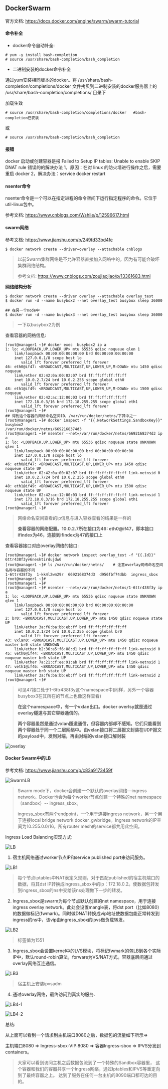 ## DockerSwarm

官方文档:    https://docs.docker.com/engine/swarm/swarm-tutorial



#### 命令补全

- docker命令自动补全:

```
# yum -y install bash-completion
# source /usr/share/bash-completion/bash_completion
```



- 二进制安装的docker命令补全

通过yum安装相同版本的docker。将 /usr/share/bash-completion/completions/docker 文件拷贝到二进制安装的docker服务器上的 /usr/share/bash-completion/completions/ 目录下



加载生效

```shell
# source /usr/share/bash-completion/completions/docker   #bash-completion已安装
```

或

```shell
# source /usr/share/bash-completion/bash_completion
```





#### 报错

docker 启动或创建容器是报 Failed to Setup IP tables: Unable to enable SKIP DNAT rule 错误的的解决办法
1，原因：在对 linux 的防火墙进行操作之后，需要重启 docker
2，解决办法：service docker restart



#### nsenter命令

nsenter命令是一个可以在指定进程的命令空间下运行指定程序的命令。它位于util-linux包中。

参考文档:     https://www.cnblogs.com/Wshile/p/12596617.html



#### swarm网络

参考文档:   https://www.jianshu.com/p/249fd33bd4fe

```
$ docker network create --driver=overlay --attachable cnblogs
```

> 以前Swarm集群网络是不允许容器直接加入网络中的，因为有可能会破坏集群网络结构。
>
> 参考文档:       https://www.cnblogs.com/zoujiaojiao/p/13361683.html



**网络结构分析**

```shell
$ docker network create --driver overlay --attachable overlay_test
$ docker run -d --name busybox2 --net overlay_test busybox sleep 36000

## 在另一个node中
$ docker run -d --name busybox3 --net overlay_test busybox sleep 36000
```

> 一下以busybox2为例



查看容器的网络信息:

```shell
[root@manager1 ~]# docker exec  busybox2 ip a
1: lo: <LOOPBACK,UP,LOWER_UP> mtu 65536 qdisc noqueue qlen 1
    link/loopback 00:00:00:00:00:00 brd 00:00:00:00:00:00
    inet 127.0.0.1/8 scope host lo
       valid_lft forever preferred_lft forever
46: eth0@if47: <BROADCAST,MULTICAST,UP,LOWER_UP,M-DOWN> mtu 1450 qdisc noqueue 
    link/ether 02:42:0a:00:02:07 brd ff:ff:ff:ff:ff:ff
    inet 10.0.2.7/24 brd 10.0.2.255 scope global eth0
       valid_lft forever preferred_lft forever
48: eth1@if49: <BROADCAST,MULTICAST,UP,LOWER_UP,M-DOWN> mtu 1500 qdisc noqueue 
    link/ether 02:42:ac:12:00:03 brd ff:ff:ff:ff:ff:ff
    inet 172.18.0.3/16 brd 172.18.255.255 scope global eth1
       valid_lft forever preferred_lft forever
[root@manager1 ~]# 
## 得到这个容器的网络命名空间ID，/var/run/docker/netns/下其中之一
[root@manager1 ~]# docker inspect -f "{{.NetworkSettings.SandboxKey}}" busybox2
/var/run/docker/netns/6692168374d3
[root@manager1 ~]# nsenter --net=/var/run/docker/netns/6692168374d3 ip a
1: lo: <LOOPBACK,UP,LOWER_UP> mtu 65536 qdisc noqueue state UNKNOWN qlen 1
    link/loopback 00:00:00:00:00:00 brd 00:00:00:00:00:00
    inet 127.0.0.1/8 scope host lo
       valid_lft forever preferred_lft forever
46: eth0@if47: <BROADCAST,MULTICAST,UP,LOWER_UP> mtu 1450 qdisc noqueue state UP 
    link/ether 02:42:0a:00:02:07 brd ff:ff:ff:ff:ff:ff link-netnsid 0
    inet 10.0.2.7/24 brd 10.0.2.255 scope global eth0
       valid_lft forever preferred_lft forever
48: eth1@if49: <BROADCAST,MULTICAST,UP,LOWER_UP> mtu 1500 qdisc noqueue state UP 
    link/ether 02:42:ac:12:00:03 brd ff:ff:ff:ff:ff:ff link-netnsid 1
    inet 172.18.0.3/16 brd 172.18.255.255 scope global eth1
       valid_lft forever preferred_lft forever
[root@manager1 ~]# 
```

> 网络命名空间查看的ip信息与进入容器查看的结果是一样的
>
> **查看容器的网络配置。10.0.2.7所在接口为46: eth0@if47，即本接口ifindex为46，连接到ifindex为47的接口上**



查看容器接口对应overlay网络的接口:

```shell
[root@manager1 ~]# docker network inspect overlay_test -f "{{.Id}}"
6ttr438f3yv6nesktirdujdw6
[root@manager1 ~]# ls /var/run/docker/netns/    # 注意overlay网络命名空间名称与容器的不同
1-6ttr438f3y  1-kk4l2wm29r  6692168374d3  d956fbf74dbb  ingress_sbox
[root@manager1 ~]# 
[root@manager1 ~]# 
[root@manager1 ~]# nsenter --net=/var/run/docker/netns/1-6ttr438f3y ip a
1: lo: <LOOPBACK,UP,LOWER_UP> mtu 65536 qdisc noqueue state UNKNOWN qlen 1
    link/loopback 00:00:00:00:00:00 brd 00:00:00:00:00:00
    inet 127.0.0.1/8 scope host lo
       valid_lft forever preferred_lft forever
2: br0: <BROADCAST,MULTICAST,UP,LOWER_UP> mtu 1450 qdisc noqueue state UP 
    link/ether 3a:f6:ba:bb:eb:ff brd ff:ff:ff:ff:ff:ff
    inet 10.0.2.1/24 brd 10.0.2.255 scope global br0
       valid_lft forever preferred_lft forever
43: vxlan0: <BROADCAST,MULTICAST,UP,LOWER_UP> mtu 1450 qdisc noqueue master br0 state UNKNOWN 
    link/ether b2:36:a5:f6:88:d1 brd ff:ff:ff:ff:ff:ff link-netnsid 0
45: veth0@if44: <BROADCAST,MULTICAST,UP,LOWER_UP> mtu 1450 qdisc noqueue master br0 state UP 
    link/ether 7a:21:cf:ee:91:ab brd ff:ff:ff:ff:ff:ff link-netnsid 1
47: veth1@if46: <BROADCAST,MULTICAST,UP,LOWER_UP> mtu 1450 qdisc noqueue master br0 state UP 
    link/ether 3a:f6:ba:bb:eb:ff brd ff:ff:ff:ff:ff:ff link-netnsid 2
[root@manager1 ~]# 
```

> 可见47接口处于1-6ttr438f3y这个namespace中(同样，另外一个容器busybox3在其所在的节点上也像这样查看)
>
> **在这个namespace中，有一个vxlan出口。docker overlsy就是通过overlay隧道与其它容器通信的。**
>
> **两个容器虽然是通过vxlan隧道通信，但容器内部却不感知。它们只能看到两个容器处于同一个二层网络中。由vxlan接口将二层报文封装在UDP报文的payload中，发到对端，再由对端的vxlan接口解封装**



![overlay](pics\overlay.webp)





#### Docker Swarm中的LB

参考文档:    https://www.jianshu.com/p/c83a9173459f

![SwarmLB](pics\SwarmLB.webp)

> Swarm mode下，docker会创建一个默认的overlay网络—ingress network。Docker也会为每个worker节点创建一个特殊的net namespace（sandbox）-- ingress_sbox。
>
> ingress_sbox有两个endpoint，一个用于连接ingress network，另一个用于连接local bridge network docker_gwbridge。Ingress network的IP空间为10.255.0.0/16，所有router mesh的service都共用此空间。



Ingress  Load  Balancing实现方式:

![LB](pics\LB.jpg)

1. 宿主机网络通过worker节点IP和service published port来访问服务。

![LB1](pics\LB1.jpg)

> 每个节点iptables中NAT表定义规则，对于匹配published的宿主机端口的数据，将其dst IP转换成ingress_sbox中的ip：172.18.0.2。使数据包转发到ingress_sbox的ns中交给该ns处理做下一步的转发。



2. Ingress_sbox是swarm为每个节点默认创建的net namespace，用于连接ingress overlay network。此处会设置mangle表，将dst port（比如8080）的数据做标记(fwmark)。同时做DNAT转换成vip地址使数据包能正常转发到ingress的ns中，该vip由ingress_sbox的ipvs做负载转发。

![LB2](pics\LB2.jpg)

> 标签值为1551



3. Ingress_sbox会设置kernel中的LVS模块，将标记fwmark的包LB到各个实际IP中，默认round-robin算法，forware为VS/NAT方式。容器底层间通过overlay网络互连通信。

![LB3](pics\LB3.jpg)

> 宿主机上安装ipvsadm



4. 通过overlay网络，最终访问到真实的服务.

![LB4-1](pics\LB4-1.png)



![LB4-2](pics\LB4-2.png)





总结:

从上面可以看到一个请求到主机端口8080之后，数据包的流量如下所示=>

主机端口8080 => Ingress-sbox-VIP:8080 => 容器Ingress-sbox => IPVS分发到containers。

> 大家可以看到访问主机之后数据包流到了一个特殊的Sandbox容器里， 这个容器和我们的容器共享一个Ingress网络，通过Iptables和IPVS等重定向到了最终容器之上。 达到了服务在任何一台主机的8090端口都可达的目的。




